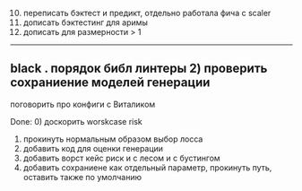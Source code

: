10) переписать бэктест и предикт, отдельно работала фича с scaler
8) дописать бэктестинг для аримы
9) дописать для размерности > 1
----
black .
порядок библ
линтеры
2) проверить сохраниение моделей генерации
----
поговорить про конфиги с Виталиком

Done:
0) доскорить worskcase risk
1) прокинуть нормальным образом выбор лосса 
3) добавить код для оценки генерации
5) добавить ворст кейс риск и с лесом и с бустингом
7) добавить сохраниене как отдельный параметр, прокинуть путь, оставить также по умолчанию

